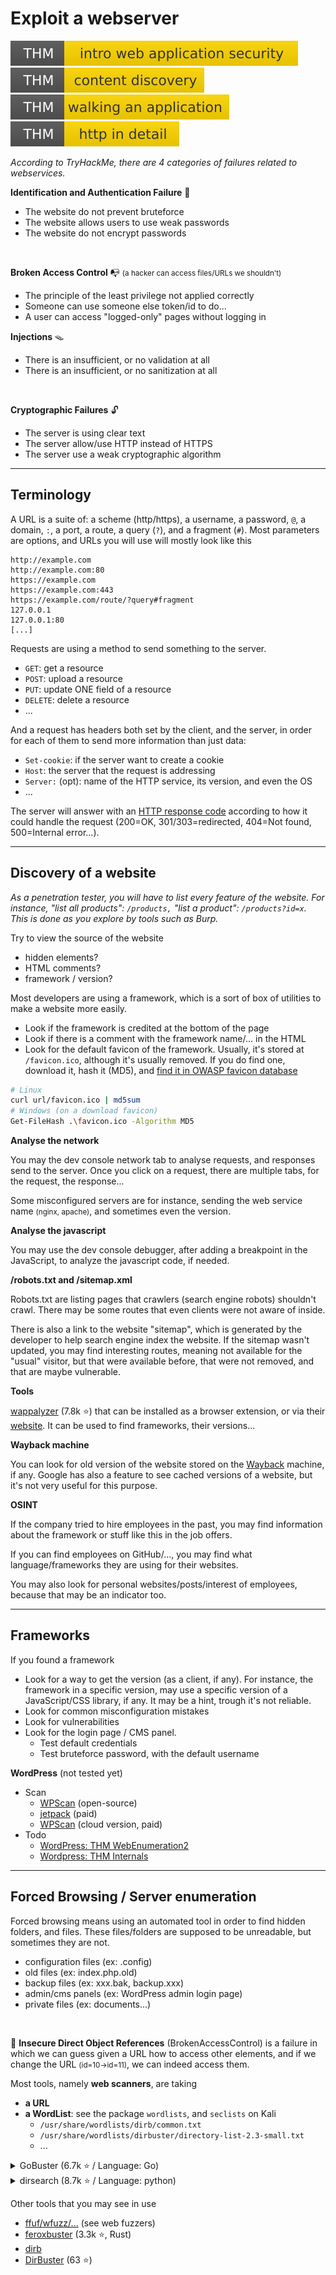 # Exploit a webserver

[![introwebapplicationsecurity](../../_badges/introwebapplicationsecurity.svg)](https://tryhackme.com/room/introwebapplicationsecurity)
[![contentdiscovery](../../_badges/contentdiscovery.svg)](https://tryhackme.com/room/contentdiscovery)
[![walkinganapplication](../../_badges/walkinganapplication.svg)](https://tryhackme.com/room/walkinganapplication)
[![httpindetail](../../_badges/httpindetail.svg)](https://tryhackme.com/room/httpindetail)

*According to TryHackMe, there are 4 categories of failures related to webservices.*

<div class="row row-cols-md-2"><div>

**Identification and Authentication Failure** 🔑

* The website do not prevent bruteforce
* The website allows users to use weak passwords
* The website do not encrypt passwords
	
<br>

**Broken Access Control** 📭 <small>(a hacker can access files/URLs we shouldn't)</small>

* The principle of the least privilege not applied correctly
* Someone can use someone else token/id to do...
* A user can access "logged-only" pages without logging in
</div><div>

**Injections** 🪤

* There is an insufficient, or no validation at all
* There is an insufficient, or no sanitization at all

<p>&nbsp;</p>

**Cryptographic Failures** 🔓

* The server is using clear text
* The server allow/use HTTP instead of HTTPS
* The server use a weak cryptographic algorithm
</div></div>

<hr class="sl">

## Terminology

<div class="row row-cols-md-2"><div>

A URL is a suite of: a scheme (http/https), a username, a password, `@`, a domain, `:`, a port, a route, a query (`?`), and a fragment (`#`). Most parameters are options, and URLs you will use will mostly look like this

```
http://example.com
http://example.com:80
https://example.com
https://example.com:443
https://example.com/route/?query#fragment
127.0.0.1
127.0.0.1:80
[...]
```
</div><div>

Requests are using a method to send something to the server.

* `GET`: get a resource
* `POST`: upload a resource
* `PUT`: update ONE field of a resource
* `DELETE`: delete a resource
* ...

And a request has headers both set by the client, and the server, in order for each of them to send more information than just data:

* `Set-cookie`: if the server want to create a cookie
* `Host`: the server that the request is addressing
* `Server:` (opt): name of the HTTP service, its version, and even the OS
* ...

The server will answer with an [HTTP response code](https://developer.mozilla.org/en-US/docs/Web/HTTP/Status) according to how it could handle the request (200=OK, 301/303=redirected, 404=Not found, 500=Internal error...). 
</div></div>

<hr class="sr">

## Discovery of a website

*As a penetration tester, you will have to list every feature of the website. For instance, "list all products": `/products,` "list a product": `/products?id=x`. This is done as you explore by tools such as Burp.*

<div class="row row-cols-md-2"><div>

Try to view the source of the website

* hidden elements?
* HTML comments?
* framework / version?

Most developers are using a framework, which is a sort of box of utilities to make a website more easily.

* Look if the framework is credited at the bottom of the page
* Look if there is a comment with the framework name/... in the HTML
* Look for the default favicon of the framework. Usually, it's stored at `/favicon.ico`, although it's usually removed. If you do find one, download it, hash it (MD5), and [find it in OWASP favicon database](https://wiki.owasp.org/index.php/OWASP_favicon_database)

```bash
# Linux
curl url/favicon.ico | md5sum
# Windows (on a download favicon)
Get-FileHash .\favicon.ico -Algorithm MD5
```
</div><div>

**Analyse the network**

You may the dev console network tab to analyse requests, and responses send to the server. Once you click on a request, there are multiple tabs, for the request, the response...

Some misconfigured servers are for instance, sending the web service name <small>(nginx, apache)</small>, and sometimes even the version.

**Analyse the javascript**

You may use the dev console debugger, after adding a breakpoint in the JavaScript, to analyze the javascript code, if needed.

**/robots.txt and /sitemap.xml**

Robots.txt are listing pages that crawlers (search engine robots) shouldn't crawl. There may be some routes that even clients were not aware of inside. 

There is also a link to the website "sitemap", which is generated by the developer to help search engine index the website. If the sitemap wasn't updated, you may find interesting routes, meaning not available for the "usual" visitor, but that were available before, that were not removed, and that are maybe vulnerable.
</div></div>

<div class="row row-cols-md-2"><div>

**Tools**

[wappalyzer](https://github.com/wappalyzer/wappalyzer) (7.8k ⭐) that can be installed as a browser extension, or via their [website](https://www.wappalyzer.com/). It can be used to find frameworks, their versions...
</div><div>

**Wayback machine**

You can look for old version of the website stored on the [Wayback](https://archive.org/web/) machine, if any. Google has also a feature to see cached versions of a website, but it's not very useful for this purpose.

**OSINT**

If the company tried to hire employees in the past, you may find information about the framework or stuff like this in the job offers.

If you can find employees on GitHub/..., you may find what language/frameworks they are using for their websites.

You may also look for personal websites/posts/interest of employees, because that may be an indicator too.
</div></div>

<hr class="sl">

## Frameworks

<div class="row row-cols-md-2"><div>

If you found a framework

* Look for a way to get the version (as a client, if any). For instance, the framework in a specific version, may use a specific version of a JavaScript/CSS library, if any. It may be a hint, trough it's not reliable.
* Look for common misconfiguration mistakes
* Look for vulnerabilities
* Look for the login page / CMS panel. 
  * Test default credentials
  * Test bruteforce password, with the default username
</div><div>

**WordPress** (not tested yet)

* Scan
  * [WPScan](https://github.com/wpscanteam/wpscan) (open-source)
  * [jetpack](https://jetpack.com/) (paid)
  * [WPScan](https://wpscan.com/) (cloud version, paid)
* Todo
  * [WordPress: THM WebEnumeration2](https://medium.com/@edwinngugi149/wordpress-hacking-tryhackme-write-up-1c895a1822b)
  * [Wordpress: THM Internals](https://medium.com/swlh/tryhackme-internal-walkthrough-fdc6c4b569bd)
</div></div>

<hr class="sr">

## Forced Browsing / Server enumeration

<div class="row row-cols-md-2"><div>

Forced browsing means using an automated tool in order to find hidden folders, and files. These files/folders are supposed to be unreadable, but sometimes they are not.

* configuration files (ex: .config)
* old files (ex: index.php.old)
* backup files (ex: xxx.bak, backup.xxx)
* admin/cms panels (ex: WordPress admin login page)
* private files (ex: documents...)

<br>

📌 **Insecure Direct Object References** (BrokenAccessControl) is a failure in which we can guess given a URL how to access other elements,
and if we change the URL <small>(id=10$\to$id=11)</small>, we can indeed access them.
</div><div>

Most tools, namely **web scanners**, are taking

* **a URL**
* **a WordList**: see the package `wordlists`, and `seclists` on Kali
  * `/usr/share/wordlists/dirb/common.txt`
  * `/usr/share/wordlists/dirbuster/directory-list-2.3-small.txt`
  * ...

<details class="details-e">
<summary class="pb-2">GoBuster (6.7k ⭐ / Language: Go)</summary>

```bash
$ gobuster dir -u URL -w wordlist 
```

Using the following command, for every entry in the wordlist, a version with, and without each extension will be tested.

```bash
$ gobuster dir -u URL -w wordlist -w php
$ gobuster dir -u URL -w wordlist -w php,html
```

Other options

* `-U`: username
* `-P`: password
* `-p`: proxy
* `-p`: proxy
* `-c`: a cookie <small>(for instance, to simulated that we are logged)</small>
</details>

<details class="details-e">
<summary class="pb-2">dirsearch (8.7k ⭐ / Language: python)</summary>

You can install it with `apt install dirsearch`, and there is an implementation in GO if you want to.

```bash
# use default wordlist
$ dirsearch -u URL
$ dirsearch -u URL -w wordlist
```

Ignore some error codes

```bash
$ dirsearch -u URL -x 404
$ dirsearch -u URL -x 404,500
```

Using the following command, for every entry in the wordlist, a version with, and without each extension will be tested.

```bash
$ dirsearch -u URL -e php
$ dirsearch -u URL -e php,html
```
</details>

Other tools that you may see in use

* [ffuf/wfuzz/...](fuzz/index.md) (see web fuzzers)
* [feroxbuster](https://github.com/epi052/feroxbuster) (3.3k ⭐, Rust)
* [dirb](https://dirb.sourceforge.net/)
* [DirBuster](https://github.com/KajanM/DirBuster) (63 ⭐)
</div></div>